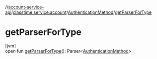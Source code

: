 //[account-service-api](../../../index.md)/[classtime.service.account](../index.md)/[AuthenticationMethod](index.md)/[getParserForType](get-parser-for-type.md)

# getParserForType

[jvm]\
open fun [getParserForType](get-parser-for-type.md)(): Parser&lt;[AuthenticationMethod](index.md)&gt;
